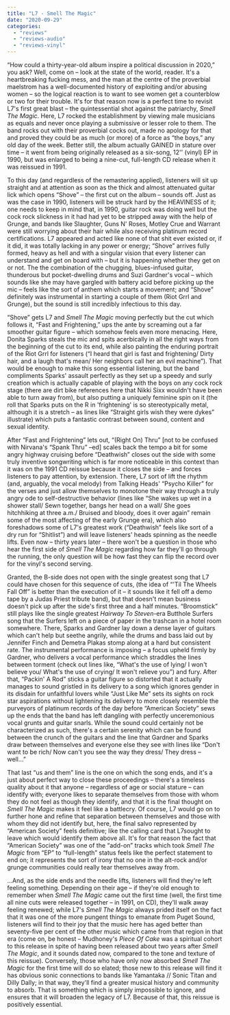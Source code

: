 ```yaml
---
title: "L7 - Smell The Magic"
date: "2020-09-29"
categories: 
  - "reviews"
  - "reviews-audio"
  - "reviews-vinyl"
---
```


“How could a thirty-year-old album inspire a political discussion in 2020,” you ask? Well, come on – look at the state of the world, reader. It's a heartbreaking fucking mess, and the man at the centre of the proverbial maelstrom has a well-documented history of exploiting and/or abusing women – so the logical reaction is to want to see women get a counterblow or two for their trouble. It's for that reason now is a perfect time to revisit L7's first great blast – the quintessential shot against the patriarchy, _Smell The Magic_. Here, L7 rocked the establishment by viewing male musicians as equals and never once playing a submissive or lesser role to them. The band rocks out with their proverbial cocks out, made no apology for that and proved they could be as much (or more) of a force as “the boys,” any old day of the week. Better still, the album actually GAINED in stature over time – it went from being originally released as a six-song, 12'' (vinyl) EP in 1990, but was enlarged to being a nine-cut, full-length CD release when it was reissued in 1991.

To this day (and regardless of the remastering applied), listeners will sit up straight and at attention as soon as the thick and almost attenuated guitar lick which opens “Shove” – the first cut on the album – sounds off. Just as was the case in 1990, listeners will be struck hard by the HEAVINESS of it; one needs to keep in mind that, in 1990, guitar rock was doing well but the cock rock slickness in it had had yet to be stripped away with the help of Grunge, and bands like Slaughter, Guns N' Roses, Motley Crue and Warrant were still worrying about their hair while also receiving platinum record certifications. L7 appeared and acted like none of that shit ever existed or, if it did, it was totally lacking in any power or energy; “Shove” arrives fully formed, heavy as hell and with a singular vision that every listener can understand and get on board with – but it is happening whether they get on or not. The the combination of the chugging, blues-infused guitar, thunderous but pocket-dwelling drums and Suzi Gardner's vocal – which sounds like she may have gargled with battery acid before picking up the mic – feels like the sort of anthem which starts a movement; and “Shove” definitely was instrumental in starting a couple of them (Riot Grrl and Grunge), but the sound is still incredibly infectious to this day. 

“Shove” gets L7 and _Smell The Magic_ moving perfectly but the cut which follows it, “Fast and Frightening,” ups the ante by screaming out a far smoother guitar figure – which somehow feels even more menacing. Here, Donita Sparks steals the mic and spits acerbically in all the right ways from the beginning of the cut to its end, while also painting the enduring portrait of the Riot Grrl for listeners (“I heard that girl is fast and frightening/ Dirty hair, and a laugh that's mean/ Her neighbors call her an evil machine”). That would be enough to make this song essential listening, but the band compliments Sparks' assault perfectly as they set up a speedy and surly creation which is actually capable of playing with the boys on any cock rock stage (there are dirt bike references here that Nikki Sixx wouldn't have been able to turn away from), but also putting a uniquely feminine spin on it (the roll that Sparks puts on the R in 'frightening' is so stereotypically metal, although it is a stretch – as lines like “Straight girls wish they were dykes” illustrate) which puts a fantastic contrast between sound, content and sexual identity.

After “Fast and Frightening” lets out, “(Right On) Thru” \[not to be confused with Nirvana's “Spank Thru” –ed\] scales back the tempo a bit for some angry highway cruising before “Deathwish” closes out the side with some truly inventive songwriting which is far more noticeable in this context than it was on the 1991 CD reissue because it closes the side – and forces listeners to pay attention, by extension. There, L7 sort of lift the rhythm (and, arguably, the vocal melody) from Talking Heads' “Psycho Killer” for the verses and just allow themselves to monotone their way through a truly angry ode to self-destructive behavior (lines like “She wakes up wet in a shower stall/ Sewn together, bangs her head on a wall/ She goes hitchhiking at three a.m./ Bruised and bloody, does it over again” remain some of the most affecting of the early Grunge era), which also foreshadows some of L7's greatest work (“Deathwish” feels like sort of a dry run for “Shitlist”) and will leave listeners' heads spinning as the needle lifts. Even now – thirty years later – there won't be a question in those who hear the first side of _Smell The Magic_ regarding how far they'll go through the running, the only question will be how fast they can flip the record over for the vinyl's second serving.

Granted, the B-side does not open with the single greatest song that L7 could have chosen for this sequence of cuts, (the idea of “'Til The Wheels Fall Off” is better than the execution of it – it sounds like it fell off a demo tape by a Judas Priest tribute band), but that doesn't mean business doesn't pick up after the side's first three and a half minutes. “Broomstick” still plays like the single greatest _Hairway To Steven_\-era Butthole Surfers song that the Surfers left on a piece of paper in the trashcan in a hotel room somewhere. There, Sparks and Gardner lay down a dense layer of guitars which can't help but seethe angrily, while the drums and bass laid out by Jennifer Finch and Demetra Plakas stomp along at a hard but consistent rate. The instrumental performance is imposing – a focus upheld firmly by Gardner, who delivers a vocal performance which straddles the lines between torment (check out lines like, “What's the use of lying/ I won't believe you/ What's the use of crying/ It won't relieve you”) and fury. After that, “Packin' A Rod” sticks a guitar figure so distorted that it actually manages to sound gristled in its delivery to a song which ignores gender in its disdain for unfaithful lovers while “Just Like Me” sets its sights on rock star aspirations without lightening its delivery to more closely resemble the purveyors of platinum records of the day before “American Society” sews up the ends that the band has left dangling with perfectly unceremonious vocal grunts and guitar snarls. While the sound could certainly not be characterized as such, there's a certain serenity which can be found between the crunch of the guitars and the line that Gardner and Sparks draw between themselves and everyone else they see with lines like “Don't want to be rich/ Now can't you see the way they dress/ They dress – well…” 

That last “us and them” line is the one on which the song ends, and it's a just about perfect way to close these proceedings – there's a timeless quality about it that anyone – regardless of age or social stature – can identify with; everyone likes to separate themselves from those with whom they do not feel as though they identify, and that it is the final thought on _Smell The Magic_ makes it feel like a battlecry. Of course, L7 would go on to further hone and refine that separation between themselves and those with whom they did not identify but, here, the final salvo represented by “American Society” feels definitive; like the calling card that L7sought to leave which would identify them above all. It's for that reason the fact that “American Society” was one of the “add-on” tracks which took _Smell The Magic_ from “EP” to “full-length” status feels like the perfect statement to end on; it represents the sort of irony that no one in the alt-rock and/or grunge communities could really tear themselves away from.

...And, as the side ends and the needle lifts, listeners will find they're left feeling something. Depending on their age – if they're old enough to remember when _Smell The Magic_ came out the first time (well, the first time all nine cuts were released together – in 1991, on CD), they'll walk away feeling renewed; while L7's _Smell The Magic_ always prided itself on the fact that it was one of the more pungent things to emanate from Puget Sound, listeners will find to their joy that the music here has aged better than seventy-five per cent of the other music which came from that region in that era (come on, be honest – Mudhoney's _Piece Of Cake_ was a spiritual cohort to this release in spite of having been released about two years after _Smell The Magic_, and it sounds dated now, compared to the tone and texture of this reissue). Conversely, those who have only now absorbed _Smell The Magic_ for the first time will do so elated; those new to this release will find it has obvious sonic connections to bands like Yamantaka // Sonic Titan and Dilly Dally; in that way, they'll find a greater musical history and community to absorb. That is something which is simply impossible to ignore, and ensures that it will broaden the legacy of L7. Because of that, this reissue is positively essential.
